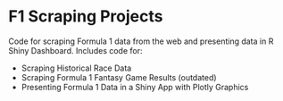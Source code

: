 # F1 Scraping Projects

Code for scraping Formula 1 data from the web and presenting data in R Shiny Dashboard. 
Includes code for:
- Scraping Historical Race Data
- Scraping Formula 1 Fantasy Game Results (outdated)
- Presenting Formula 1 Data in a Shiny App with Plotly Graphics 
